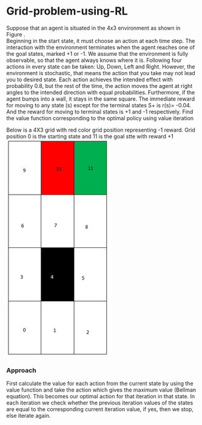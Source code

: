 # Grid-problem-using-RL
Suppose that an agent is situated in the 4x3 environment as shown in Figure .  
Beginning in the start state, it must choose an action at each time step.  The interaction with the environment terminates when the agent 
reaches one of the goal states, marked +1 or -1.  We assume that the environment is fully observable, so that the agent always knows where 
it is. Following four actions in every state can be taken:  Up, Down, Left and Right.  However, the environment is stochastic, 
that means the action that you take may not lead you to desired state.  Each action achieves the intended effect with probability 0.8, but 
the rest of the time, the action moves the agent at right angles to the intended direction with equal probabilities.  Furthermore, if the 
agent bumps into a wall, it stays in the same square.  The immediate reward for moving to any state (s) except for the terminal states S+ 
is r(s)= -0.04.  And the reward for moving to terminal states is +1 and -1 respectively.  Find the value function corresponding to the 
optimal policy using value iteration

Below is a 4X3 grid with red color grid position representing -1 reward. Grid position 0 is the starting state and 11 is the goal stte with reward +1
<br />
![](grid.jpg)

### Approach
First calculate the value for each action from the current state by using the value function and take the action which gives the maximum value (Bellman equation). This becomes our optimal action for that iteration in that state. In each iteration we check whether the previous iteration values of the states are equal to the corresponding current iteration value, if yes, then we stop, else iterate again.
